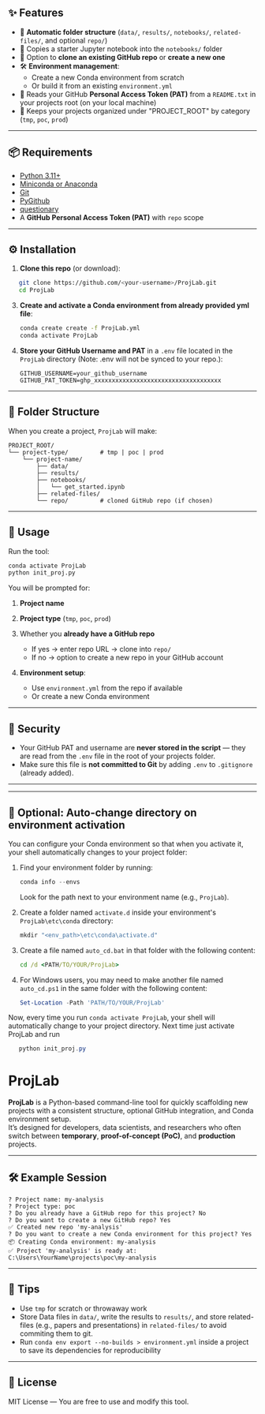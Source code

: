 ## ✨ Features

- 📂 **Automatic folder structure** (`data/`, `results/`, `notebooks/`, `related-files/`, and optional `repo/`)
- 📓 Copies a starter Jupyter notebook into the `notebooks/` folder
- 🔗 Option to **clone an existing GitHub repo** or **create a new one**
- 🛠 **Environment management**:
  - Create a new Conda environment from scratch
  - Or build it from an existing `environment.yml`
- 🔑 Reads your GitHub **Personal Access Token (PAT)** from a `README.txt` in your projects root (on your local machine)
- 📌 Keeps your projects organized under "PROJECT_ROOT" by category (`tmp`, `poc`, `prod`)

---

## 📦 Requirements

- [Python 3.11+](https://www.python.org/downloads/)
- [Miniconda or Anaconda](https://docs.conda.io/en/latest/miniconda.html)
- [Git](https://git-scm.com/)
- [PyGithub](https://pypi.org/project/PyGithub/)
- [questionary](https://pypi.org/project/questionary/)
- A **GitHub Personal Access Token (PAT)** with `repo` scope

---

## ⚙️ Installation

1. **Clone this repo** (or download):
```bash
   git clone https://github.com/<your-username>/ProjLab.git
   cd ProjLab
```

3. **Create and activate a Conda environment from already provided yml file**:

   ```bash
   conda create create -f ProjLab.yml
   conda activate ProjLab
   ```

4. **Store your GitHub Username and PAT** in a `.env` file located in the `ProjLab` directory (Note: .env will not be synced to your repo.):

   ```
   GITHUB_USERNAME=your_github_username
   GITHUB_PAT_TOKEN=ghp_xxxxxxxxxxxxxxxxxxxxxxxxxxxxxxxxxxxx
   ```

---

## 📁 Folder Structure

When you create a project, `ProjLab` will make:

```
PROJECT_ROOT/
└── project-type/         # tmp | poc | prod
    └── project-name/
        ├── data/
        ├── results/
        ├── notebooks/
        │   └── get_started.ipynb
        ├── related-files/
        └── repo/         # cloned GitHub repo (if chosen)
```

---

## 🚀 Usage

Run the tool:

```bash
conda activate ProjLab
python init_proj.py
```

You will be prompted for:

1. **Project name**
2. **Project type** (`tmp`, `poc`, `prod`)
3. Whether you **already have a GitHub repo**

   * If yes → enter repo URL → clone into `repo/`
   * If no → option to create a new repo in your GitHub account
4. **Environment setup**:

   * Use `environment.yml` from the repo if available
   * Or create a new Conda environment

---

## 🔐 Security

* Your GitHub PAT and username are **never stored in the script** — they are read from the `.env` file in the root of your projects folder.
* Make sure this file is **not committed to Git** by adding `.env` to `.gitignore` (already added).

---

---

## 🏃 Optional: Auto-change directory on environment activation

You can configure your Conda environment so that when you activate it, your shell automatically changes to your project folder:

1. Find your environment folder by running:
   ```powershell
   conda info --envs
   ```
   Look for the path next to your environment name (e.g., `ProjLab`).

2. Create a folder named `activate.d` inside your environment's `ProjLab\etc\conda` directory:
   ```powershell
   mkdir "<env_path>\etc\conda\activate.d"
   ```

3. Create a file named `auto_cd.bat` in that folder with the following content:
   ```bat
   cd /d <PATH/TO/YOUR/ProjLab>
   ```
4. For Windows users, you may need to make another file named `auto_cd.ps1` in the same folder  with the following content:
   ```ps1
   Set-Location -Path 'PATH/TO/YOUR/ProjLab'
   ```

Now, every time you run `conda activate ProjLab`, your shell will automatically change to your project directory. Next time just activate ProjLab and run 
   ```powershell
      python init_proj.py
   ```

# ProjLab
**ProjLab** is a Python-based command-line tool for quickly scaffolding new projects with a consistent structure, optional GitHub integration, and Conda environment setup.  
It’s designed for developers, data scientists, and researchers who often switch between **temporary**, **proof-of-concept (PoC)**, and **production** projects.

---


## 🛠 Example Session

```plaintext
? Project name: my-analysis
? Project type: poc
? Do you already have a GitHub repo for this project? No
? Do you want to create a new GitHub repo? Yes
✅ Created new repo 'my-analysis'
? Do you want to create a new Conda environment for this project? Yes
📦 Creating Conda environment: my-analysis
✅ Project 'my-analysis' is ready at: C:\Users\YourName\projects\poc\my-analysis
```

---

## 📌 Tips

* Use `tmp` for scratch or throwaway work
* Store Data files in `data/`, write the results to `results/`, and store related-files (e.g., papers and presentations) in `related-files/` to avoid commiting them to git.
* Run `conda env export --no-builds > environment.yml` inside a project to save its dependencies for reproducibility

---

## 📜 License

MIT License — You are free to use and modify this tool.

